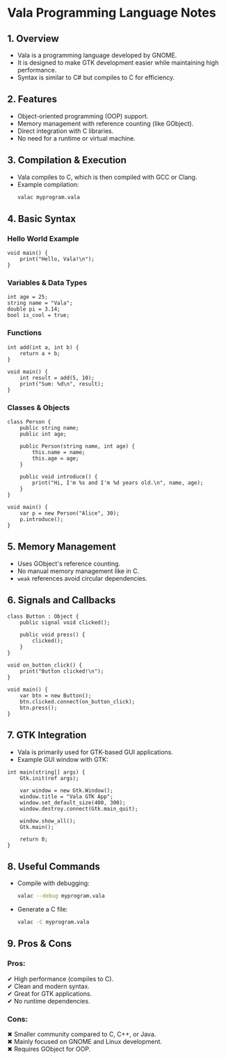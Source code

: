 # Vala Programming Language Notes

## 1. Overview
- Vala is a programming language developed by GNOME.
- It is designed to make GTK development easier while maintaining high performance.
- Syntax is similar to C# but compiles to C for efficiency.

## 2. Features
- Object-oriented programming (OOP) support.
- Memory management with reference counting (like GObject).
- Direct integration with C libraries.
- No need for a runtime or virtual machine.

## 3. Compilation & Execution
- Vala compiles to C, which is then compiled with GCC or Clang.
- Example compilation:
  ```sh
  valac myprogram.vala
  ```

## 4. Basic Syntax

### Hello World Example
```vala
void main() {
    print("Hello, Vala!\n");
}
```

### Variables & Data Types
```vala
int age = 25;
string name = "Vala";
double pi = 3.14;
bool is_cool = true;
```

### Functions
```vala
int add(int a, int b) {
    return a + b;
}

void main() {
    int result = add(5, 10);
    print("Sum: %d\n", result);
}
```

### Classes & Objects
```vala
class Person {
    public string name;
    public int age;

    public Person(string name, int age) {
        this.name = name;
        this.age = age;
    }

    public void introduce() {
        print("Hi, I'm %s and I'm %d years old.\n", name, age);
    }
}

void main() {
    var p = new Person("Alice", 30);
    p.introduce();
}
```

## 5. Memory Management
- Uses GObject's reference counting.
- No manual memory management like in C.
- `weak` references avoid circular dependencies.

## 6. Signals and Callbacks
```vala
class Button : Object {
    public signal void clicked();

    public void press() {
        clicked();
    }
}

void on_button_click() {
    print("Button clicked!\n");
}

void main() {
    var btn = new Button();
    btn.clicked.connect(on_button_click);
    btn.press();
}
```

## 7. GTK Integration
- Vala is primarily used for GTK-based GUI applications.
- Example GUI window with GTK:
```vala
int main(string[] args) {
    Gtk.init(ref args);

    var window = new Gtk.Window();
    window.title = "Vala GTK App";
    window.set_default_size(400, 300);
    window.destroy.connect(Gtk.main_quit);

    window.show_all();
    Gtk.main();

    return 0;
}
```

## 8. Useful Commands
- Compile with debugging:
  ```sh
  valac --debug myprogram.vala
  ```
- Generate a C file:
  ```sh
  valac -C myprogram.vala
  ```

## 9. Pros & Cons

### Pros:
✔ High performance (compiles to C).  
✔ Clean and modern syntax.  
✔ Great for GTK applications.  
✔ No runtime dependencies.  

### Cons:
✖ Smaller community compared to C, C++, or Java.  
✖ Mainly focused on GNOME and Linux development.  
✖ Requires GObject for OOP.  

